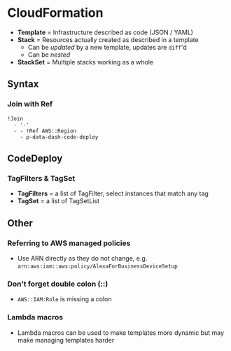 # CloudFormation

- **Template** = Infrastructure described as code (JSON / YAML)
- **Stack** = Resources actually created as described in a template
  - Can be *updated* by a new template, updates are `diff`'d
  - Can be *nested*
- **StackSet** = Multiple stacks working as a whole

## Syntax

### Join with Ref

```
!Join
  - '-'
  - - !Ref AWS::Region
    - p-data-dash-code-deploy
```

## CodeDeploy

### TagFilters & TagSet ###

- **TagFilters** = a list of TagFilter, select instances that match any tag
- **TagSet** = a list of TagSetList

## Other

### Referring to AWS managed policies

- Use ARN directly as they do not change, e.g. `arn:aws:iam::aws:policy/AlexaForBusinessDeviceSetup`

### Don't forget double colon (::)

- `AWS::IAM:Role` is missing a colon

### Lambda macros

- Lambda macros can be used to make templates more dynamic but may make managing templates harder
